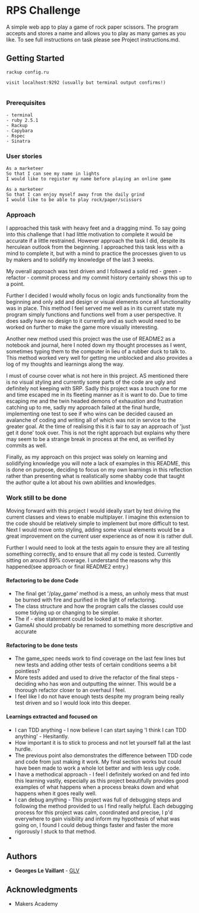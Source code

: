 # RPS Challenge

A simple web app to play a game of rock paper scissors. The program accepts and stores a name and allows you to play as many games as you like. To see full instructions on task please see Project instructions.md.

## Getting Started

```
rackup config.ru

visit localhost:9292 (usually but terminal output confirms!)


```

### Prerequisites

```
- terminal
- ruby 2.5.1
- Rackup
- Capybara
- Rspec
- Sinatra

```

### User stories

```
As a marketeer
So that I can see my name in lights
I would like to register my name before playing an online game

As a marketeer
So that I can enjoy myself away from the daily grind
I would like to be able to play rock/paper/scissors

```


### Approach

I approached this task with heavy feet and a dragging mind. To say going into this challenge that I had little motivation to complete it would be accurate if a little restrained. However approach the task I did, despite its herculean outlook from the beginning. I approached this task less with a mind to complete it, but with a mind to practice the processes given to us by makers and to solidify my knowledge of the last 3 weeks.

My overall approach was test driven and I followed a solid red - green - refactor - commit process and my commit history certainly shows this up to a point.

Further I decided I would wholly focus on logic ands functionality from the beginning and only add and design or visual elements once all functionality was in place. This method I feel served me well as in its current state my program simply functions and functions well from a user perspective. It does sadly have no design to it currently and as such would need to be worked on further to make the game more visually interesting.

Another new method used this project was the use of README2 as a notebook and journal, here I noted down my thought processes as I went, sometimes typing them to the computer in lieu of a rubber duck to talk to. This method worked very well for getting me unblocked and also provides a log of my thoughts and learnings along the way.

 I must of course cover what is not here in this project. AS mentioned there is no visual styling and currently some parts of the code are ugly and definitely not keeping with SRP. Sadly this project was a touch one for me and time escaped me in its fleeting manner as it is want to do. Due to time escaping me and the twin headed demons of exhaustion and frustration catching up to me, sadly my approach failed at the final hurdle, implementing one test to see if who wins can be decided caused an avalanche of coding and writing all of which was not in service to the greater goal. At the time of realising this it is fair to say an approach of 'just get it done' took over. This is not the right approach but explains why there may seem to be a strange break in process at the end, as verified by commits as well.

 Finally, as my approach on this project was solely on learning and solidifying knowledge you will note a lack of examples in this README, this is done on purpose, deciding to focus on my own learnings in this reflection rather than presenting what is realistically some shabby code that taught the author quite a lot about his own abilities and knowledges.

### Work still to be done

Moving forward with this project I would ideally start by test driving the current classes and views to enable multiplayer. I imagine this extension to the code should be relatively simple to implement but more difficult to test.
Next I would move onto styling, adding some visual elements would be a great improvement on the current user experience as of now it is rather dull.

Further I would need to look at the tests again to ensure they are all testing something correctly, and to ensure that all my code is tested. Currently sitting on around 89% coverage. I understand the reasons why this happened(see approach or final README2 entry.)

#### Refactoring to be done Code

 - The final get '/play_game' method is a mess, an unholy mess that must be burned with fire and purified in the light of refactoring.
 - The class structure and how the program calls the classes could use some tidying up or changing to be simpler.
 - The if - else statement could be looked at to make it shorter.
 - GameAI should probably be renamed to something more descriptive and accurate

#### Refactoring to be done tests

- The game_spec needs work to find coverage on the last few lines but new tests and adding other tests of certain conditions seems a bit pointless?
- More tests added and used to drive the refactor of the final steps - deciding who has won and outputting the winner. This would be a thorough refactor closer to an overhaul I feel.
- I feel like I do not have enough tests despite my program being really test driven and so I would look into this deeper.

#### Learnings extracted and focused on

- I can TDD anything - I now believe I can start saying 'I think I can TDD anything' - Hesitantly.
- How important it is to stick to process and not let yourself fall at the last hurdle.
- The previous point also demonstrates the difference between TDD code and code from just making it work. My final section works but could have been made to work a whole lot better and with less ugly code.
- I have a methodical approach - I feel I definitely worked on and fed into this learning vastly, especially as this project beautifully provides good examples of what happens when a process breaks down and what happens when it goes really well.
- I can debug anything - This project was full of debugging steps and following the method provided to us I find really helpful. Each debugging process for this project was calm, coordinated and precise, I p'd everywhere to gain visibility and inform my hypothesis of what was going on, I found I could debug things faster and faster the more rigorously I stuck to that method.
-

## Authors


* **Georges Le Vaillant** - [GLV](https://github.com/stonefarmer9)



## Acknowledgments

* Makers Academy
